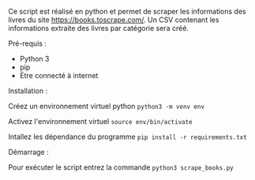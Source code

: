 
Ce script est réalisé en python et permet de scraper les informations des livres du site https://books.toscrape.com/.
Un CSV contenant les informations extraite des livres par catégorie sera créé.


Pré-requis :

- Python 3
- pip
- Ètre connecté à internet


Installation :

Créez un environnement virtuel python ``python3 -m venv env``

Activez l'environnement virtuel ``source env/bin/activate``

Intallez les dépendance du programme ``pip install -r requirements.txt``


Démarrage :

Pour exécuter le script entrez la commande ``python3 scrape_books.py``